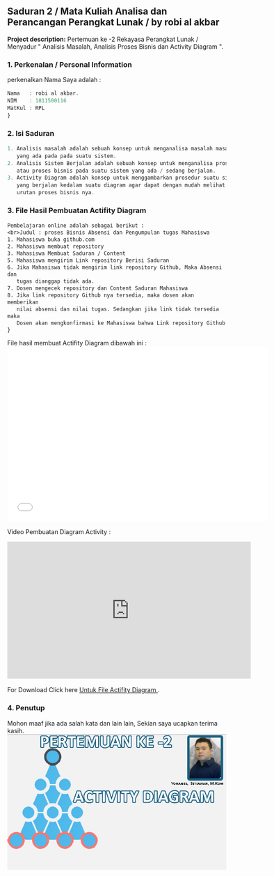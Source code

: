 ## Saduran 2 / Mata Kuliah Analisa dan Perancangan Perangkat Lunak / by robi al akbar

**Project description:** Pertemuan ke -2 Rekayasa Perangkat Lunak /  Menyadur " Analisis Masalah, Analisis Proses Bisnis dan Activity Diagram ".

### 1. Perkenalan / Personal Information

perkenalkan Nama Saya adalah :

```javascript
Nama   : robi al akbar.
NIM    : 1811500116
MatKul : RPL 
}
```

### 2. Isi Saduran

```javascript
1. Analisis masalah adalah sebuah konsep untuk menganalisa masalah masalah
   yang ada pada pada suatu sistem.
2. Analisis Sistem Berjalan adalah sebuah konsep untuk menganalisa prosedur
   atau proses bisnis pada suatu sistem yang ada / sedang berjalan.
3. Activity Diagram adalah konsep untuk menggambarkan prosedur suatu sistem
   yang berjalan kedalam suatu diagram agar dapat dengan mudah melihat
   urutan proses bisnis nya.


```


### 3. File Hasil Pembuatan Actifity Diagram
```Contoh Analisis Sistem Berjalan yang saya buat sendiri dari studi kasus
Pembelajaran online adalah sebagai berikut :
<br>Judul : proses Bisnis Absensi dan Pengumpulan tugas Mahasiswa
1. Mahasiswa buka github.com
2. Mahasiswa membuat repository
3. Mahasiswa Membuat Saduran / Content
5. Mahasiswa mengirim Link repository Berisi Saduran
6. Jika Mahasiswa tidak mengirim link repository Github, Maka Absensi dan
   tugas dianggap tidak ada.
7. Dosen mengecek repository dan Content Saduran Mahasiswa
8. Jika link repository Github nya tersedia, maka dosen akan memberikan
   nilai absensi dan nilai tugas. Sedangkan jika link tidak tersedia maka
   Dosen akan mengkonfirmasi ke Mahasiswa bahwa Link repository Github
}
```
File hasil membuat Actifity Diagram dibawah ini : 
<embed type="application/pdf" src="/pdf/sample_presentation_1.pdf" width="600" height="400">

Video Pembuatan Diagram Activity :
<iframe width="560" height="315" src="https://www.youtube.com/embed/B0ptrD_fvbY" title="YouTube video player" frameborder="0" allow="accelerometer; autoplay=1; clipboard-write; encrypted-media; gyroscope; picture-in-picture" allowfullscreen></iframe>


For Download Click here [Untuk File Actifity Diagram ](/pdf/sample_presentation_1.pdf).

### 4. Penutup
Mohon maaf jika ada salah kata dan lain lain, Sekian saya ucapkan terima kasih.
<img src="images/dummy_thumbnail_2.jpg?raw=true"/>